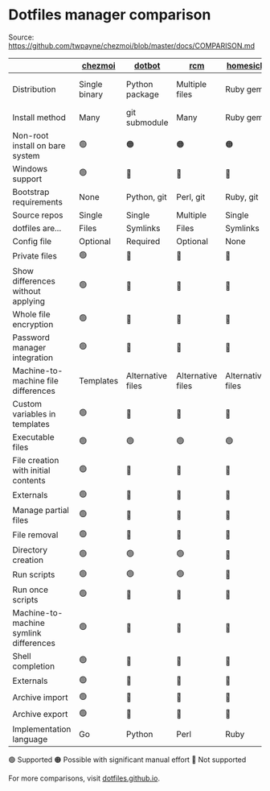 # Dotfiles manager comparison

Source: https://github.com/twpayne/chezmoi/blob/master/docs/COMPARISON.md

[chezmoi]: https://chezmoi.io/
[dotbot]: https://github.com/anishathalye/dotbot
[rcm]: https://github.com/thoughtbot/rcm
[homesick]: https://github.com/technicalpickles/homesick
[vcsh]: https://github.com/RichiH/vcsh
[yadm]: https://yadm.io/
[bare git]: https://www.atlassian.com/git/tutorials/dotfiles "bare git"

|                                        | [chezmoi]     | [dotbot]          | [rcm]             | [homesick]        | [vcsh]                   | [yadm]        | [bare git] |
| -------------------------------------- | ------------- | ----------------- | ----------------- | ----------------- | ------------------------ | ------------- | ---------- |
| Distribution                           | Single binary | Python package    | Multiple files    | Ruby gem          | Single script or package | Single script | -          |
| Install method                         | Many          | git submodule     | Many              | Ruby gem          | Many                     | Many          | Manual     |
| Non-root install on bare system        | 🟢            | 🟠                | 🟠                | 🟠                | 🟢                       | 🟢            | 🟢         |
| Windows support                        | 🟢            | 🔴                | 🔴                | 🔴                | 🔴                       | 🔴            | 🟢         |
| Bootstrap requirements                 | None          | Python, git       | Perl, git         | Ruby, git         | sh, git                  | git           | git        |
| Source repos                           | Single        | Single            | Multiple          | Single            | Multiple                 | Single        | Single     |
| dotfiles are...                        | Files         | Symlinks          | Files             | Symlinks          | Files                    | Files         | Files      |
| Config file                            | Optional      | Required          | Optional          | None              | None                     | None          | Optional   |
| Private files                          | 🟢            | 🔴                | 🔴                | 🔴                | 🔴                       | 🔴            | 🔴         |
| Show differences without applying      | 🟢            | 🔴                | 🔴                | 🔴                | 🟢                       | 🟢            | 🟢         |
| Whole file encryption                  | 🟢            | 🔴                | 🔴                | 🔴                | 🔴                       | 🟢            | 🔴         |
| Password manager integration           | 🟢            | 🔴                | 🔴                | 🔴                | 🔴                       | 🔴            | 🔴         |
| Machine-to-machine file differences    | Templates     | Alternative files | Alternative files | Alternative files | Branches                 | Templates     | 🟠         |
| Custom variables in templates          | 🟢            | 🔴                | 🔴                | 🔴                | 🔴                       | 🔴            | 🔴         |
| Executable files                       | 🟢            | 🟢                | 🟢                | 🟢                | 🟢                       | 🔴            | 🟢         |
| File creation with initial contents    | 🟢            | 🔴                | 🔴                | 🔴                | 🟢                       | 🔴            | 🔴         |
| Externals                              | 🟢            | 🔴                | 🔴                | 🔴                | 🔴                       | 🔴            | 🔴         |
| Manage partial files                   | 🟢            | 🔴                | 🔴                | 🔴                | 🟠                       | 🔴            | 🟠         |
| File removal                           | 🟢            | 🔴                | 🔴                | 🔴                | 🟢                       | 🔴            | 🔴         |
| Directory creation                     | 🟢            | 🟢                | 🟢                | 🔴                | 🟢                       | 🔴            | 🟢         |
| Run scripts                            | 🟢            | 🟢                | 🟢                | 🔴                | 🟢                       | 🔴            | 🔴         |
| Run once scripts                       | 🟢            | 🔴                | 🔴                | 🔴                | 🟢                       | 🔴            | 🔴         |
| Machine-to-machine symlink differences | 🟢            | 🔴                | 🔴                | 🔴                | 🟠                       | 🟢            | 🟠         |
| Shell completion                       | 🟢            | 🔴                | 🔴                | 🔴                | 🟢                       | 🟢            | 🟢         |
| Externals                              | 🟢            | 🔴                | 🔴                | 🔴                | 🔴                       | 🔴            | 🔴         |
| Archive import                         | 🟢            | 🔴                | 🔴                | 🔴                | 🟢                       | 🔴            | 🟢         |
| Archive export                         | 🟢            | 🔴                | 🔴                | 🔴                | 🟢                       | 🔴            | 🟢         |
| Implementation language                | Go            | Python            | Perl              | Ruby              | POSIX Shell              | Bash          | C          |

🟢 Supported 🟠 Possible with significant manual effort 🔴 Not supported

For more comparisons, visit [dotfiles.github.io](https://dotfiles.github.io/).
